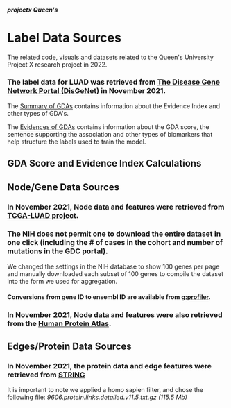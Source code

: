 ##### projectx Queen's
# Label Data Sources
The related code, visuals and datasets related to the Queen's University Project X research project in 2022.

### The label data for LUAD was retrieved from [The Disease Gene Network Portal (DisGeNet)]() in November 2021.

The [Summary of GDAs](https://www.disgenet.org/browser/0/1/0/C0152013/) contains information about the Evidence Index and other types of GDA's.

The [Evidences of GDAs](https://www.disgenet.org/browser/0/1/1/C0152013/_a/_b./) contains information about the GDA score, the sentence supporting the association and other types of biomarkers that help structure the labels used to train the model.

## GDA Score and Evidence Index Calculations

## Node/Gene Data Sources
### In November 2021, Node data and features were retrieved from [TCGA-LUAD project](https://portal.gdc.cancer.gov/exploration?filters=%7B%22content%22%3A%5B%7B%22content%22%3A%7B%22field%22%3A%22cases.project.project_id%22%2C%22value%22%3A%5B%22TCGA-LUAD%22%5D%7D%2C%22op%22%3A%22in%22%7D%5D%2C%22op%22%3A%22and%22%7D&genesTable_offset=21000&genesTable_size=100&searchTableTab=genes).

### The NIH does not permit one to download the entire dataset in one click  **(including the # of cases in the cohort and number of mutations in the GDC portal).**
We changed the settings in the NIH database to show 100 genes per page and manually downloaded each subset of 100 genes to compile the dataset into the form we used for aggregation.

#### Conversions from gene ID to ensembl ID are available from [g:profiler](https://biit.cs.ut.ee/gprofiler/convert).

### In November 2021, Node data and features were also retrieved from the [Human Protein Atlas](https://www.proteinatlas.org/).

## Edges/Protein Data Sources

### In November 2021, the protein data and edge features were retrieved from [STRING](https://string-db.org/cgi/download?sessionId=bjDATTcUSCjE&species_text=Homo+sapiens)
It is important to note we applied a homo sapien filter, and chose the following file: *9606.protein.links.detailed.v11.5.txt.gz (115.5 Mb)*


